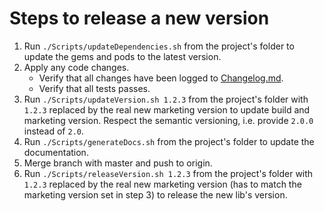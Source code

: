 # Steps to release a new version

1. Run `./Scripts/updateDependencies.sh` from the project's folder to update the gems and pods to the latest version.
2. Apply any code changes.
	- Verify that all changes have been logged to [Changelog.md](Changelog.md).
	- Verify that all tests passes.
3. Run `./Scripts/updateVersion.sh 1.2.3` from the project's folder with `1.2.3` replaced by the real new marketing version to update build and marketing version. Respect the semantic versioning, i.e. provide `2.0.0` instead of `2.0`.
4. Run `./Scripts/generateDocs.sh` from the project's folder to update the documentation.
5. Merge branch with master and push to origin.
6. Run `./Scripts/releaseVersion.sh 1.2.3` from the project's folder with `1.2.3` replaced by the real new marketing version (has to match the marketing version set in step 3) to release the new lib's version.

